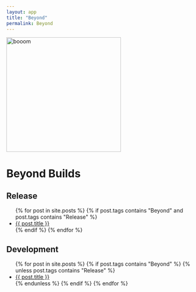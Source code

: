 ```yaml
---
layout: app
title: "Beyond"
permalink: Beyond
---
```

<img src="{{ site.baseurl }}/assets/img/explode.png" alt="booom" style="width:300px;height:300px;">

<h1>Beyond Builds</h1>
<h2>Release</h2>

<ul>
{% for post in site.posts %}
	{% if post.tags contains "Beyond" and post.tags contains "Release" %}
  <li>
    <a href="{{ site.baseurl }}{{ post.url }}">{{ post.title }}</a>
  </li>	
	{% endif %}
{% endfor %}
</ul>

<h2>Development</h2>
<ul>
{% for post in site.posts %}
	{% if post.tags contains "Beyond" %}
		{% unless post.tags contains "Release" %}
  <li>
    <a href="{{ site.baseurl }}{{ post.url }}">{{ post.title }}</a>
  </li>	
  		{% endunless %}
	{% endif %}
{% endfor %}
</ul>